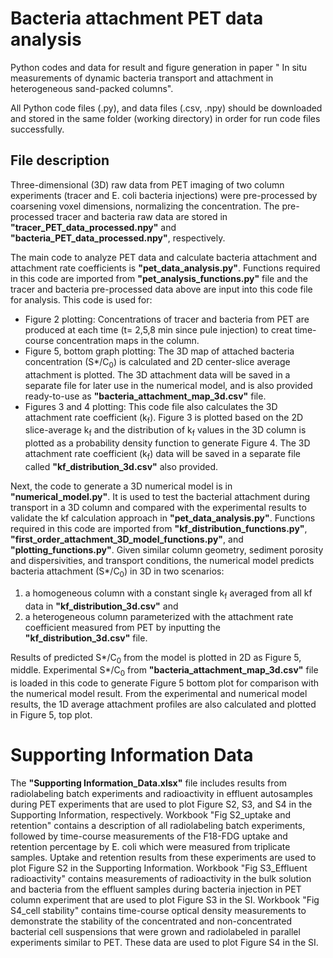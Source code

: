 # Bacteria attachment PET data analysis
Python codes and data for result and figure generation in paper " In situ measurements of dynamic bacteria transport and attachment in heterogeneous sand-packed columns". 

All Python code files (.py), and data files (.csv, .npy) should be downloaded and stored in the same folder (working directory) in order for run code files successfully.

## File description

Three-dimensional (3D) raw data from PET imaging of two column experiments (tracer and E. coli bacteria injections) were pre-processed by coarsening voxel dimensions, normalizing the concentration. The pre-processed tracer and bacteria raw data are stored in **"tracer_PET_data_processed.npy"** and **"bacteria_PET_data_processed.npy"**, respectively. 

The main code to analyze PET data and calculate bacteria attachment and attachment rate coefficients is **"pet_data_analysis.py"**. Functions required in this code are imported from **"pet_analysis_functions.py"** file and the tracer and bacteria pre-processed data above are input into this code file for analysis. This code is used for:
- Figure 2 plotting: Concentrations of tracer and bacteria from PET are produced at each time (t= 2,5,8 min since pule injection) to creat time-course concentration maps in the column.
- Figure 5, bottom graph plotting: The 3D map of attached bacteria concentration (S*/C<sub>0</sub>) is calculated and 2D center-slice average attachment is plotted. The 3D attachment data will be saved in a separate file for later use in the numerical model, and is also provided ready-to-use as **"bacteria_attachment_map_3d.csv"** file.
- Figures 3 and 4 plotting: This code file also calculates the 3D attachment rate coefficient (k<sub>f</sub>). Figure 3 is plotted based on the 2D slice-average k<sub>f</sub> and the distribution of k<sub>f</sub> values in the 3D column is plotted as a probability density function to generate Figure 4. The 3D attachment rate coefficient (k<sub>f</sub>) data will be saved in a separate file called **"kf_distribution_3d.csv"** also provided.

Next, the code to generate a 3D numerical model is in **"numerical_model.py"**. It is used to test the bacterial attachment during transport in a 3D column and compared with the experimental results to validate the kf calculation approach in **"pet_data_analysis.py"**. Functions required in this code are imported from **"kf_distribution_functions.py"**, **"first_order_attachment_3D_model_functions.py"**, and **"plotting_functions.py"**. Given similar column geometry, sediment porosity and dispersivities, and transport conditions, the numerical model predicts bacteria attachment (S*/C<sub>0</sub>) in 3D in two scenarios: 
1. a homogeneous column with a constant single k<sub>f</sub> averaged from all kf data in **"kf_distribution_3d.csv"** and 
2. a heterogeneous column parameterized with the attachment rate coefficient measured from PET by inputting the **"kf_distribution_3d.csv"** file.

Results of predicted S*/C<sub>0</sub> from the model is plotted in 2D as Figure 5, middle. Experimental S*/C<sub>0</sub> from **"bacteria_attachment_map_3d.csv"** file is loaded in this code to generate Figure 5 bottom plot for comparison with the numerical model result. From the experimental and numerical model results, the 1D average attachment profiles are also calculated and plotted in Figure 5, top plot.

# Supporting Information Data
The **"Supporting Information_Data.xlsx"** file includes results from radiolabeling batch experiments and radioactivity in effluent autosamples during PET experiments that are used to plot Figure S2, S3, and S4 in the Supporting Information, respectively. Workbook "Fig S2_uptake and retention" contains a description of all radiolabeling batch experiments, followed by time-course measurements of the F18-FDG uptake and retention percentage by E. coli which were measured from triplicate samples. Uptake and retention results from these experiments are used to plot Figure S2 in the Supporting Information. Workbook "Fig S3_Effluent radioactivity" contains measurements of radioactivity in the bulk solution and bacteria from the effluent samples during bacteria injection in PET column experiment that are used to plot Figure S3 in the SI. Workbook "Fig S4_cell stability" contains time-course optical density measurements to demonstrate the stability of the concentrated and non-concentrated bacterial cell suspensions that were grown and radiolabeled in parallel experiments similar to PET. These data are used to plot Figure S4 in the SI.



